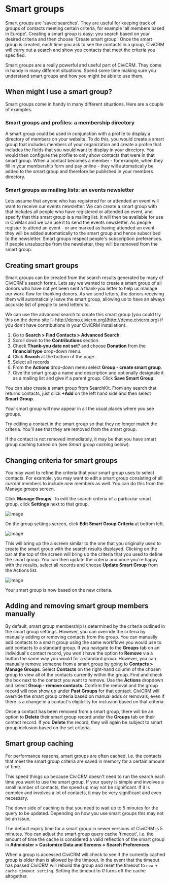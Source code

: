 # Smart groups

Smart groups are 'saved searches'. They are useful for keeping track of
groups of contacts meeting certain criteria, for example 'all members
based in Europe'. Creating a smart group is easy: you search based on
your desired criteria and then choose 'Create smart group'. Once the
smart group is created, each time you ask to see the contacts in a
group, CiviCRM will carry out a search and show you contacts that meet
the criteria you specified.

Smart groups are a really powerful and useful part of CiviCRM. They
come in handy in many different situations. Spend some time making sure
you understand smart groups and how you might be able to use them.

## When might I use a smart group?

Smart groups come in handy in many different situations. Here are a
couple of examples.

### Smart groups and profiles: a membership directory

A smart group could be used in conjunction with a profile to display a
directory of members on your website. To do this, you would create a
smart group that includes members of your organization and create a
profile that includes the fields that you would want to display in your
directory. You would then configure the profile to only show contacts
that were in that smart group. When a contact becomes a member - for
example, when they fill in your membership form and pay online - they
will automatically be added to the smart group and therefore be
published in your members directory.

### Smart groups as mailing lists: an events newsletter

Lets assume that anyone who has registered for or attended an event will
want to receive our events newsletter. We can create a smart group with
that includes all people who have registered or attended an event, and
specify that this smart group is a mailing list. It will then be
available for use in CiviMail and we can use it to send the events
newsletter. As people register to attend an event - or are marked as
having attended an event - they will be added automatically to the smart
group and hence subscribed to the newsletter. Smart groups respect
people's subscription preferences. If people unsubscribe from the
newsletter, they will be removed from the smart group.

## Creating smart groups

Smart groups can be created from the search results generated by many of
CiviCRM's search forms. Lets say we wanted to create a smart group of
all donors who have not yet been sent a thank-you letter to help us
manage our work-flow for thanking donors. As we send letters, the donors
receiving them will automatically leave the smart group, allowing us to
have an always accurate list of people to send letters to.

We can use the advanced search to create this smart group (you could try
this on the demo site [-
http://demo.civicrm.org](http://demo.civicrm.org) if you don't have
contributions in your CiviCRM installation).

1.  Go to **Search > Find Contacts > Advanced Search**.
2.  Scroll down to the **Contributions** section.
3.  Check **Thank-you date not set**? and choose **Donation** from the
    **financial type** drop-down menu.
4.  Click **Search** at the bottom of the page.
5.  Select all records
6.  From the **Actions** drop-down menu select **Group - create smart group**.
7.  Give the smart group a name and description and optionally designate it as a mailing list and give if a parent group. Click **Save Smart Group**.

You can also create a smart group from SearchKit. From any search that returns contacts, just click **+Add** on the left hand side and then select **Smart Group**.

Your smart group will now appear in all the usual places where you see
groups.

Try editing a contact in the smart group so that they no longer
match the criteria. You'll see that they are removed from the smart
group.

If the contact is not removed immediately, it may be that you have smart
group caching turned on (see *Smart group caching* below).

## Changing criteria for smart groups

You may want to refine the criteria that your smart group uses to select
contacts. For example, you may want to edit a smart group consisting of
all *current* members to include *new* members as well. You can do this
from the Manage groups screen.

Click **Manage Groups**. To edit the search criteria of a particular
smart group, click **Settings** next to that group.


![image](../img/Groups&tags_updatecriteria_1.png)

On the group settings screen, click **Edit Smart Group Criteria** at
bottom left.

 ![image](../img/Groups&tags_edit_Smart_Group_criteria.png)

This will bring up the a screen similar to the one that you originally
used to create the smart group with the search results displayed.
Clicking on the bar at the top of the screen will bring up the criteria
that you used to define the smart group. You can then update the
criteria and once you're happy with the results, select all records and
choose **Update Smart Group** from the Actions list.

![image](../img/Groups&tags_actions_Update.png)

Your smart group is now based on the new criteria.

## Adding and removing smart group members manually

By default, smart group membership is determined by the criteria outlined in the smart group settings. However, you can override the criteria by manually adding or removing contacts from the group. You can manually add contacts to a smart group using the same workflows you would use to add contacts to a standard group. If you navigate to the **Groups** tab on an individual's contact record, you won't have the option to **Remove** via a button the same way you would for a standard group. However, you can manually remove someone from a smart group by going to **Contacts > Manage Groups**. Select **Contacts** on the right-hand column of the chosen group to view all of the contacts currently within the group. Find and check the box next to the contact you want to remove. Use the **Actions** dropdown and select **Group - remove contacts**. Confirm the removal and the group record will now show up under **Past Groups** for that contact. CiviCRM will override the smart group criteria based on manual adds or removals, even if there is a change in a contact's eligibility for inclusion based on that criteria.

Once a contact has been removed from a smart group, there will be an option to **Delete** their smart group record under the **Groups** tab on their contact record. If you **Delete** the record, they will again be subject to smart group inclusion based on the set criteria.

## Smart group caching

For performance reasons, smart groups are often cached, i.e. the contacts that meet the smart group criteria are saved in memory for a certain amount of time.

This speed things up because CiviCRM doesn't need to run the search each time you want to use the smart group. If your query is simple and involves a small number of contacts, the speed up may not be significant. If it is complex and involves a lot of contacts, it may be very significant and even necessary.

The down side of caching is that you need to wait up to 5 minutes for the query to be updated. Depending on how you use smart groups this may not be an issue.

The default expiry time for a smart group in newer versions of CiviCRM is 5 minutes. You can adjust the smart group query cache 'timeout', i.e. the amount of time the cache is considered a valid reflection of the smart group in **Administer > Customize Data and Screens > Search Preferences**.

When a group is accessed CiviCRM will check to see if the currently cached group is older than is allowed by the timeout. In the event that the timeout has passed CiviCRM will rebuild the group and reset the timeout to `now + cache timeout setting`. Setting the timeout to *0* turns off the cache altogether.
